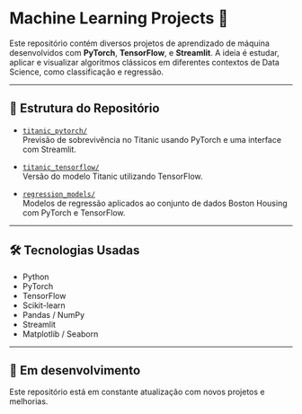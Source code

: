 # Machine Learning Projects 🚀

Este repositório contém diversos projetos de aprendizado de máquina desenvolvidos com **PyTorch**, **TensorFlow**, e **Streamlit**. A ideia é estudar, aplicar e visualizar algoritmos clássicos em diferentes contextos de Data Science, como classificação e regressão.

---

## 📁 Estrutura do Repositório

- [`titanic_pytorch/`](./titanic_pytorch)  
  Previsão de sobrevivência no Titanic usando PyTorch e uma interface com Streamlit.

- [`titanic_tensorflow/`](./titanic_tensorflow)  
  Versão do modelo Titanic utilizando TensorFlow.

- [`regression_models/`](./regression_models)  
  Modelos de regressão aplicados ao conjunto de dados Boston Housing com PyTorch e TensorFlow.

---

## 🛠 Tecnologias Usadas

- Python
- PyTorch
- TensorFlow
- Scikit-learn
- Pandas / NumPy
- Streamlit
- Matplotlib / Seaborn

---

## 🚧 Em desenvolvimento

Este repositório está em constante atualização com novos projetos e melhorias.
